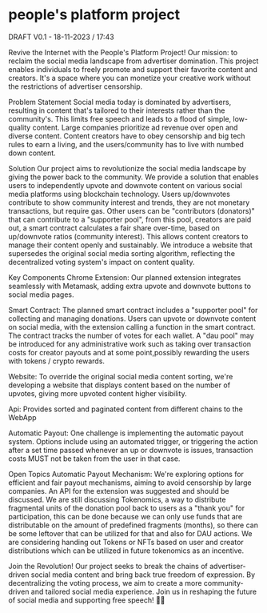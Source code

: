 # people's platform project

DRAFT V0.1 - 18-11-2023 / 17:43

Revive the Internet with the People's Platform Project! Our mission: to reclaim the social media landscape from advertiser domination. This project enables individuals to freely promote and support their favorite content and creators. It's a space where you can monetize your creative work without the restrictions of advertiser censorship. 



Problem Statement
Social media today is dominated by advertisers, resulting in content that's tailored to their interests rather than the community's. This limits free speech and leads to a flood of simple, low-quality content. Large companies prioritize ad revenue over open and diverse content.
Content creators have to obey censorship and big tech rules to earn a living, and the users/community has to live with numbed down content.

Solution
Our project aims to revolutionize the social media landscape by giving the power back to the community. We provide a solution that enables users to independently upvote and downvote content on various social media platforms using blockchain technology. 
Users up/downvotes contribute to show community interest and trends, they are not monetary transactions, but require gas.
Other users can be "contributors (donators)" that can contribute to a "supporter pool", from this pool, creators are paid out, a smart contract calculates a fair share over-time, based on up/downvote ratios (community interest).
This allows content creators to manage their content openly and sustainably. We introduce a website that supersedes the original social media sorting algorithm, reflecting the decentralized voting system's impact on content quality.

Key Components
Chrome Extension: Our planned extension integrates seamlessly with Metamask, adding extra upvote and downvote buttons to social media pages.

Smart Contract: The planned smart contract includes a "supporter pool" for collecting and managing donations. Users can upvote or downvote content on social media, with the extension calling a function in the smart contract. The contract tracks the number of votes for each wallet.
A "dau pool" may be introduced for any administrative work such as taking over transaction costs for creator payouts and at some point,possibly rewarding the users with tokens / crypto rewards.

Website: To override the original social media content sorting, we're developing a website that displays content based on the number of upvotes, giving more upvoted content higher visibility.


Api: Provides sorted and paginated content from different chains to the WebApp

Automatic Payout: One challenge is implementing the automatic payout system. Options include using an automated trigger, or triggering the action after a set time passed whenever an up or downvote is issues, transaction costs MUST not be taken from the user in that case.

Open Topics
Automatic Payout Mechanism: We're exploring options for efficient and fair payout mechanisms, aiming to avoid censorship by large companies.
An API for the extension was suggested and should be discussed.
We are still discussing Tokenomics, a way to distribute fragmental units of the donation pool back to users as a "thank you" for participation, this can be done because we can only use funds that are distributable on the amount of predefined fragments (months), so there can be some leftover that can be utilized for that and also for DAU actions.
We are considering handing out Tokens or NFTs based on user and creator distributions which can be utilized in future tokenomics as an incentive.

Join the Revolution!
Our project seeks to break the chains of advertiser-driven social media content and bring back true freedom of expression. By decentralizing the voting process, we aim to create a more community-driven and tailored social media experience. Join us in reshaping the future of social media and supporting free speech! 🚀🌐